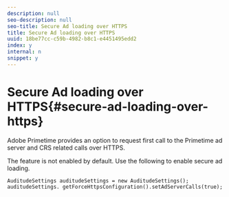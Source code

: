 ```yaml
---
description: null
seo-description: null
seo-title: Secure Ad loading over HTTPS
title: Secure Ad loading over HTTPS
uuid: 18be77cc-c59b-4982-b8c1-e4451495edd2
index: y
internal: n
snippet: y
---
```


# Secure Ad loading over HTTPS{#secure-ad-loading-over-https}

Adobe Primetime provides an option to request first call to the Primetime ad server and CRS related calls over HTTPS.

The feature is not enabled by default. Use the following to enable secure ad loading.

```
AuditudeSettings auditudeSettings = new AuditudeSettings(); 
auditudeSettings. getForceHttpsConfiguration().setAdServerCalls(true);
```

